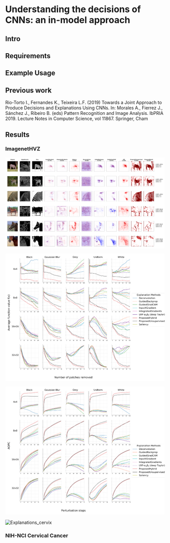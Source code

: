 # Understanding the decisions of CNNs: an in-model approach

## Intro

## Requirements

## Example Usage

## Previous work
  Rio-Torto I., Fernandes K., Teixeira L.F. (2019) Towards a Joint Approach to Produce Decisions and Explanations Using CNNs. In: Morales A., Fierrez J., Sánchez J., Ribeiro B. (eds) Pattern Recognition and Image Analysis. IbPRIA 2019. Lecture Notes in Computer Science, vol 11867. Springer, Cham


## Results
### ImagenetHVZ
![Explanations_imagenetHVZ](https://github.com/icrto/xML/blob/master/example_images/imagenetHVZ_grid_explanations.png)

![AverageFunction_imagenetHVZ](https://github.com/icrto/xML/blob/master/example_images/imagenetHVZ_grid_avgfunction.png)

![AOPC_imagenetHVZ](https://github.com/icrto/xML/blob/master/example_images/imagenetHVZ_grid_aopc.png)

![Explanations_cervix](https://github.com/icrto/xML/blob/master/example_images/cervix_grid_explanations.png)


### NIH-NCI Cervical Cancer
